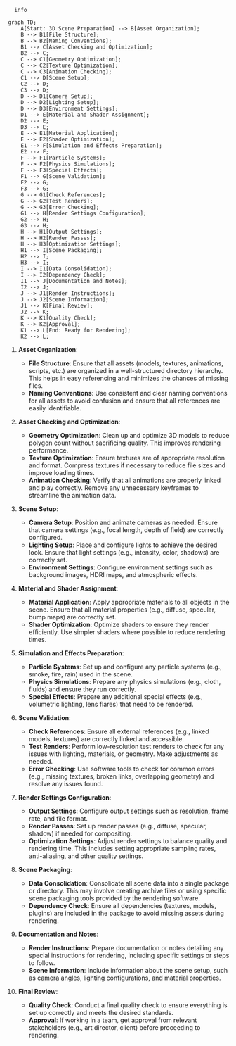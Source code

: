 ```mermaid
  info
```

```mermaid
graph TD;
    A[Start: 3D Scene Preparation] --> B[Asset Organization];
    B --> B1[File Structure];
    B --> B2[Naming Conventions];
    B1 --> C[Asset Checking and Optimization];
    B2 --> C;
    C --> C1[Geometry Optimization];
    C --> C2[Texture Optimization];
    C --> C3[Animation Checking];
    C1 --> D[Scene Setup];
    C2 --> D;
    C3 --> D;
    D --> D1[Camera Setup];
    D --> D2[Lighting Setup];
    D --> D3[Environment Settings];
    D1 --> E[Material and Shader Assignment];
    D2 --> E;
    D3 --> E;
    E --> E1[Material Application];
    E --> E2[Shader Optimization];
    E1 --> F[Simulation and Effects Preparation];
    E2 --> F;
    F --> F1[Particle Systems];
    F --> F2[Physics Simulations];
    F --> F3[Special Effects];
    F1 --> G[Scene Validation];
    F2 --> G;
    F3 --> G;
    G --> G1[Check References];
    G --> G2[Test Renders];
    G --> G3[Error Checking];
    G1 --> H[Render Settings Configuration];
    G2 --> H;
    G3 --> H;
    H --> H1[Output Settings];
    H --> H2[Render Passes];
    H --> H3[Optimization Settings];
    H1 --> I[Scene Packaging];
    H2 --> I;
    H3 --> I;
    I --> I1[Data Consolidation];
    I --> I2[Dependency Check];
    I1 --> J[Documentation and Notes];
    I2 --> J;
    J --> J1[Render Instructions];
    J --> J2[Scene Information];
    J1 --> K[Final Review];
    J2 --> K;
    K --> K1[Quality Check];
    K --> K2[Approval];
    K1 --> L[End: Ready for Rendering];
    K2 --> L;
```
1. **Asset Organization**:
   - **File Structure**: Ensure that all assets (models, textures, animations, scripts, etc.) are organized in a well-structured directory hierarchy. This helps in easy referencing and minimizes the chances of missing files.
   - **Naming Conventions**: Use consistent and clear naming conventions for all assets to avoid confusion and ensure that all references are easily identifiable.

2. **Asset Checking and Optimization**:
   - **Geometry Optimization**: Clean up and optimize 3D models to reduce polygon count without sacrificing quality. This improves rendering performance.
   - **Texture Optimization**: Ensure textures are of appropriate resolution and format. Compress textures if necessary to reduce file sizes and improve loading times.
   - **Animation Checking**: Verify that all animations are properly linked and play correctly. Remove any unnecessary keyframes to streamline the animation data.

3. **Scene Setup**:
   - **Camera Setup**: Position and animate cameras as needed. Ensure that camera settings (e.g., focal length, depth of field) are correctly configured.
   - **Lighting Setup**: Place and configure lights to achieve the desired look. Ensure that light settings (e.g., intensity, color, shadows) are correctly set.
   - **Environment Settings**: Configure environment settings such as background images, HDRI maps, and atmospheric effects.

4. **Material and Shader Assignment**:
   - **Material Application**: Apply appropriate materials to all objects in the scene. Ensure that all material properties (e.g., diffuse, specular, bump maps) are correctly set.
   - **Shader Optimization**: Optimize shaders to ensure they render efficiently. Use simpler shaders where possible to reduce rendering times.

5. **Simulation and Effects Preparation**:
   - **Particle Systems**: Set up and configure any particle systems (e.g., smoke, fire, rain) used in the scene.
   - **Physics Simulations**: Prepare any physics simulations (e.g., cloth, fluids) and ensure they run correctly.
   - **Special Effects**: Prepare any additional special effects (e.g., volumetric lighting, lens flares) that need to be rendered.

6. **Scene Validation**:
   - **Check References**: Ensure all external references (e.g., linked models, textures) are correctly linked and accessible.
   - **Test Renders**: Perform low-resolution test renders to check for any issues with lighting, materials, or geometry. Make adjustments as needed.
   - **Error Checking**: Use software tools to check for common errors (e.g., missing textures, broken links, overlapping geometry) and resolve any issues found.

7. **Render Settings Configuration**:
   - **Output Settings**: Configure output settings such as resolution, frame rate, and file format.
   - **Render Passes**: Set up render passes (e.g., diffuse, specular, shadow) if needed for compositing.
   - **Optimization Settings**: Adjust render settings to balance quality and rendering time. This includes setting appropriate sampling rates, anti-aliasing, and other quality settings.

8. **Scene Packaging**:
   - **Data Consolidation**: Consolidate all scene data into a single package or directory. This may involve creating archive files or using specific scene packaging tools provided by the rendering software.
   - **Dependency Check**: Ensure all dependencies (textures, models, plugins) are included in the package to avoid missing assets during rendering.

9. **Documentation and Notes**:
   - **Render Instructions**: Prepare documentation or notes detailing any special instructions for rendering, including specific settings or steps to follow.
   - **Scene Information**: Include information about the scene setup, such as camera angles, lighting configurations, and material properties.

10. **Final Review**:
    - **Quality Check**: Conduct a final quality check to ensure everything is set up correctly and meets the desired standards.
    - **Approval**: If working in a team, get approval from relevant stakeholders (e.g., art director, client) before proceeding to rendering.

